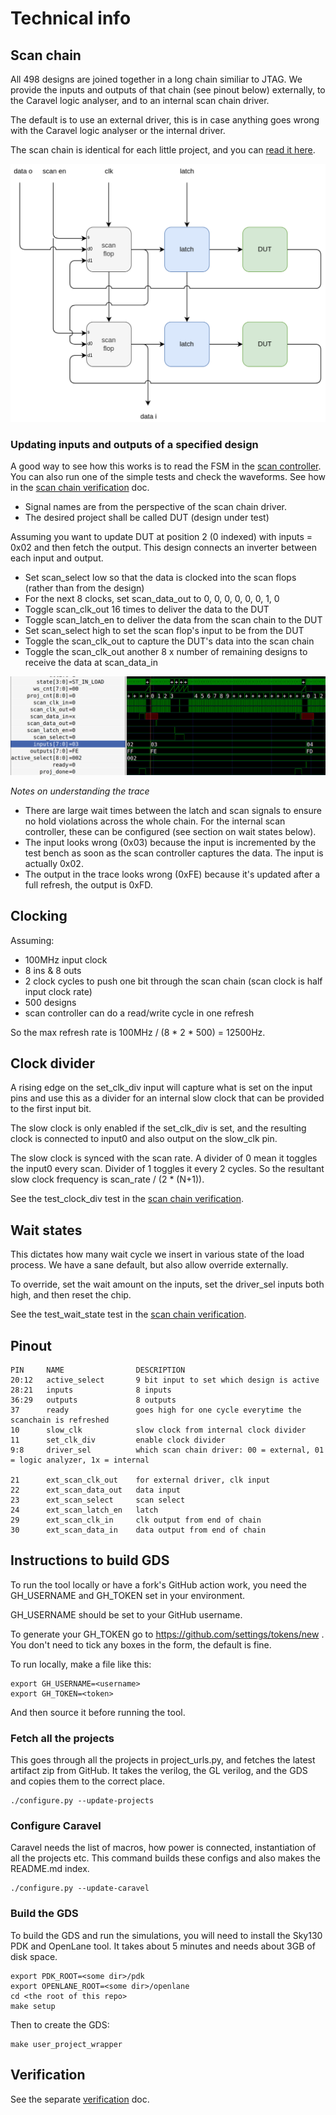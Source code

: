 # Technical info

## Scan chain

All 498 designs are joined together in a long chain similiar to JTAG. We provide the inputs and outputs of that chain (see pinout below) externally, to the Caravel logic analyser, and to an internal scan chain driver.

The default is to use an external driver, this is in case anything goes wrong with the Caravel logic analyser or the internal driver.

The scan chain is identical for each little project, and you can [read it here](https://github.com/mattvenn/wokwi-verilog-gds-test/blob/main/template/scan_wrapper.v).

![block diagram](pics/block_diagram.png)

### Updating inputs and outputs of a specified design

A good way to see how this works is to read the FSM in the [scan controller](verilog/rtl/scan_controller/scan_controller.v).
You can also run one of the simple tests and check the waveforms. See how in the [scan chain verification](verification.md) doc.

* Signal names are from the perspective of the scan chain driver.
* The desired project shall be called DUT (design under test)

Assuming you want to update DUT at position 2 (0 indexed) with inputs = 0x02 and then fetch the output.
This design connects an inverter between each input and output.

* Set scan_select low so that the data is clocked into the scan flops (rather than from the design)
* For the next 8 clocks, set scan_data_out to 0, 0, 0, 0, 0, 0, 1, 0
* Toggle scan_clk_out 16 times to deliver the data to the DUT
* Toggle scan_latch_en to deliver the data from the scan chain to the DUT
* Set scan_select high to set the scan flop's input to be from the DUT
* Toggle the scan_clk_out to capture the DUT's data into the scan chain
* Toggle the scan_clk_out another 8 x number of remaining designs to receive the data at scan_data_in

![update cycle](pics/update_cycle.png)

*Notes on understanding the trace*

* There are large wait times between the latch and scan signals to ensure no hold violations across the whole chain. For the internal scan controller, these can be configured (see section on wait states below).
* The input looks wrong (0x03) because the input is incremented by the test bench as soon as the scan controller captures the data. The input is actually 0x02.
* The output in the trace looks wrong (0xFE) because it's updated after a full refresh, the output is 0xFD.

## Clocking

Assuming:

* 100MHz input clock
* 8 ins & 8 outs
* 2 clock cycles to push one bit through the scan chain (scan clock is half input clock rate)
* 500 designs
* scan controller can do a read/write cycle in one refresh

So the max refresh rate is 100MHz / (8 * 2 * 500) = 12500Hz.

## Clock divider

A rising edge on the set_clk_div input will capture what is set on the input pins and use this as a divider for an internal slow clock that can be provided to the first input bit.

The slow clock is only enabled if the set_clk_div is set, and the resulting clock is connected to input0 and also output on the slow_clk pin.

The slow clock is synced with the scan rate. A divider of 0 mean it toggles the input0 every scan. Divider of 1 toggles it every 2 cycles.
So the resultant slow clock frequency is scan_rate / (2 * (N+1)).

See the test_clock_div test in the [scan chain verification](verification.md).

## Wait states

This dictates how many wait cycle we insert in various state
of the load process. We have a sane default, but also allow
override externally.

To override, set the wait amount on the inputs, set the driver_sel inputs both high, and then reset the chip.

See the test_wait_state test in the [scan chain verification](verification.md).

## Pinout

    PIN     NAME                DESCRIPTION
    20:12   active_select       9 bit input to set which design is active
    28:21   inputs              8 inputs
    36:29   outputs             8 outputs
    37      ready               goes high for one cycle everytime the scanchain is refreshed
    10      slow_clk            slow clock from internal clock divider
    11      set_clk_div         enable clock divider
    9:8     driver_sel          which scan chain driver: 00 = external, 01 = logic analyzer, 1x = internal

    21      ext_scan_clk_out    for external driver, clk input
    22      ext_scan_data_out   data input
    23      ext_scan_select     scan select
    24      ext_scan_latch_en   latch
    29      ext_scan_clk_in     clk output from end of chain
    30      ext_scan_data_in    data output from end of chain

## Instructions to build GDS

To run the tool locally or have a fork's GitHub action work, you need the GH_USERNAME and GH_TOKEN set in your environment.

GH_USERNAME should be set to your GitHub username.

To generate your GH_TOKEN go to https://github.com/settings/tokens/new . You don't need to tick any boxes in the form, the default is fine.

To run locally, make a file like this:

    export GH_USERNAME=<username>
    export GH_TOKEN=<token>

And then source it before running the tool.

### Fetch all the projects

This goes through all the projects in project_urls.py, and fetches the latest artifact zip from GitHub. It takes the verilog, the GL verilog, and the GDS and copies 
them to the correct place.

    ./configure.py --update-projects

### Configure Caravel

Caravel needs the list of macros, how power is connected, instantiation of all the projects etc. This command builds these configs and also makes the README.md index.

    ./configure.py --update-caravel

### Build the GDS

To build the GDS and run the simulations, you will need to install the Sky130 PDK and OpenLane tool.
It takes about 5 minutes and needs about 3GB of disk space.

    export PDK_ROOT=<some dir>/pdk
    export OPENLANE_ROOT=<some dir>/openlane
    cd <the root of this repo>
    make setup 

Then to create the GDS:

    make user_project_wrapper

## Verification

See the separate [verification](verification.md) doc.
